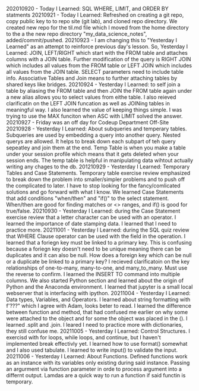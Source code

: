 202010920 - Today I Learned: SQL WHERE, LIMIT, and ORDER BY statments
20210921 - Today I Learned: Refreshed on creating a git repo, copy public key to to repo site (git lab), and cloned repo directory. We created new repo for the til.md file which I moved from the home directory to the a the new repo directory "my_data_science_notes", added/commit/pushed.
20210923 - I am changing this to "Yesterday I Learned" as an attempt to reinforce previous day's lesson. So, Yesterday I Learned: JOIN, LEFT/RIGHT which start with the FROM table and attaches columns with a JOIN table. Further modification of the query is RIGHT JOIN which includes all values from the FROM table or LEFT JOIN which includes all values from the JOIN table. SELECT parameters need to include table info.  Associative Tables and Join means to further attaching tables by shared keys like bridges.
20210924 - Yesterday I Learned: to self join a table by aliasing the FROM table and then JOIN the FROM table again under a new alias allows you to select values from eithe table. I also reieved clarificatin on the LEFT JOIN funcation as well as JOINing tables in meaningful way. I also learned the value of keeping things simple. I was trying to use the MAX funciton when ASC with LIMIT solved the answer.
20210927 - Friday was an off day for Codeup Department Off-Site
20210928 - Yesterday I Learned: About subqueries and temperary tables. Subqueries are used by embedding a query into another query. Nested querys are allowed. It helps to break down each subpart of teh query sepeatley and join them at the end. Temp Table is when you make a table under your session profile which means that it gets deleted when your session ends. The temp table is helpful in manipulating data wihtout actually writing any chages to the db.
201210929 - Yesterday I Learned: Temporary Tables and Case Statements. Temporary table exercise review emphasized to break down the problem into smaller/simpler problems and to push off the complicated to later. I have to stop looking for the fancy/comlicated solutions and go forward with what I know. We learned Case Statements that add conditions "when/then" and "if()" to the select statement. When/then are good for finding matches or <> ranges, and if() is good for true/false.
20210930 - Yesterday I Learned: during the Case Statement exercise review that a letter character can be used with an operator. I learned the importance of date stamping data. I learned that I need to practice more.
20211001 - Yesterday I Learned: during the SQL quiz review that WHERE Clause operator can be used with the field in the operation. I learned that a foriegn key must be linked to a primary key. This is confusing because a foriegn key doesn't need to be unique meaning there can be duplicates and it can also be null. How does a foreign key which can be null or a duplicate be linked to a primary key?  I recieved clarificatoin on the key relationships of one-to-many, many-to-one, and many_to_many. Must use the reverse to confirm. I learned the INSERT TO command into multiple columns. We also started Python section and learned about the origin of Python and the Anaconda environment. I learned that jupyter is a small local webserver that is interfacing with ipython.
20211004 - Yesterday I Learned: Data types, Variables, and Operators. I learned about string formatting with f'???" which I agree with Adam, looks beter to read. I learned the difference between function and method, that had confused me earlier on why some were attached to the object and for some the object was placed in the (). I learned .split and .join. I leared I need to practice more with dictionaries, they still confuse me.
20211005 - Yesterday I Learned: Control Structures. I exercisd with for loops, while loops, and continue, but I haven't implemented break effectivly yet. I learned how to use format() somewhat and I also used tabulate. I learned to write input() to validate the input.
20211006 - Yesterday I Learned: About Functions. Defined functions work as an instance with its variables only existing during said instance. Passing an argurment via function parameter in orde to process argument into a differnt output. Lamdas are a quick way to run a function if said functin is temporary.